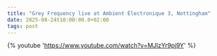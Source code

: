 ```yaml
---
title: "Grey Frequency live at Ambient Électronique 3, Nottingham"
date: 2025-08-24t10:00:00.0+02:00
tags: post
---
```


{% youtube 'https://www.youtube.com/watch?v=MJlzYr9pj9Y' %}